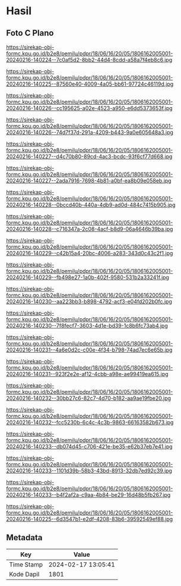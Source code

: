 # Hasil

## Foto C Plano

https://sirekap-obj-formc.kpu.go.id/b2e8/pemilu/pdpr/18/06/16/20/05/1806162005001-20240216-140224--7c0af5d2-8bb2-44d4-8cdd-a58a7f4eb8c6.jpg

https://sirekap-obj-formc.kpu.go.id/b2e8/pemilu/pdpr/18/06/16/20/05/1806162005001-20240216-140225--87560e40-4009-4a05-bb61-97724c46119d.jpg

https://sirekap-obj-formc.kpu.go.id/b2e8/pemilu/pdpr/18/06/16/20/05/1806162005001-20240216-140226--cc195625-a02e-4523-a950-e6dd5373653f.jpg

https://sirekap-obj-formc.kpu.go.id/b2e8/pemilu/pdpr/18/06/16/20/05/1806162005001-20240216-140226--74d7f37d-291a-4209-b443-9a0e605648a3.jpg

https://sirekap-obj-formc.kpu.go.id/b2e8/pemilu/pdpr/18/06/16/20/05/1806162005001-20240216-140227--d4c70b80-89cd-4ac3-bcdc-93f6cf77d668.jpg

https://sirekap-obj-formc.kpu.go.id/b2e8/pemilu/pdpr/18/06/16/20/05/1806162005001-20240216-140227--2ada7916-7698-4b81-a0bf-ea8b09e058eb.jpg

https://sirekap-obj-formc.kpu.go.id/b2e8/pemilu/pdpr/18/06/16/20/05/1806162005001-20240216-140228--0bccd40b-440a-4db9-ad0d-484c7415b905.jpg

https://sirekap-obj-formc.kpu.go.id/b2e8/pemilu/pdpr/18/06/16/20/05/1806162005001-20240216-140228--c716347a-2c08-4acf-b8d9-06a4646b39ba.jpg

https://sirekap-obj-formc.kpu.go.id/b2e8/pemilu/pdpr/18/06/16/20/05/1806162005001-20240216-140229--c42b15a4-20bc-4006-a283-343d0c43c2f1.jpg

https://sirekap-obj-formc.kpu.go.id/b2e8/pemilu/pdpr/18/06/16/20/05/1806162005001-20240216-140229--fb498e27-1a0b-402f-9580-531b2a33241f.jpg

https://sirekap-obj-formc.kpu.go.id/b2e8/pemilu/pdpr/18/06/16/20/05/1806162005001-20240216-140230--aa223bb3-b898-4792-acf3-e04fd202b0fc.jpg

https://sirekap-obj-formc.kpu.go.id/b2e8/pemilu/pdpr/18/06/16/20/05/1806162005001-20240216-140230--7f8fecf7-3603-4d1e-bd39-1c8b6fc73ab4.jpg

https://sirekap-obj-formc.kpu.go.id/b2e8/pemilu/pdpr/18/06/16/20/05/1806162005001-20240216-140231--4a6e0d2c-c00e-4f34-b798-74ad7ec6e65b.jpg

https://sirekap-obj-formc.kpu.go.id/b2e8/pemilu/pdpr/18/06/16/20/05/1806162005001-20240216-140231--923f2e2e-af12-4cbb-a98e-ae99419ea615.jpg

https://sirekap-obj-formc.kpu.go.id/b2e8/pemilu/pdpr/18/06/16/20/05/1806162005001-20240216-140232--30bb27c6-82c7-4d70-b182-aa9ae19fbe20.jpg

https://sirekap-obj-formc.kpu.go.id/b2e8/pemilu/pdpr/18/06/16/20/05/1806162005001-20240216-140232--fcc5230b-6c4c-4c3b-9863-66163582b673.jpg

https://sirekap-obj-formc.kpu.go.id/b2e8/pemilu/pdpr/18/06/16/20/05/1806162005001-20240216-140233--db074d45-c706-421e-be35-e62b37eb7e41.jpg

https://sirekap-obj-formc.kpu.go.id/b2e8/pemilu/pdpr/18/06/16/20/05/1806162005001-20240216-140233--1101d39b-58b3-43bd-8913-32db7ed92c39.jpg

https://sirekap-obj-formc.kpu.go.id/b2e8/pemilu/pdpr/18/06/16/20/05/1806162005001-20240216-140233--b4f2af2a-c9aa-4b84-be29-16d48b5fb267.jpg

https://sirekap-obj-formc.kpu.go.id/b2e8/pemilu/pdpr/18/06/16/20/05/1806162005001-20240216-140225--6d3547b1-e2df-4208-83b6-39592549ef88.jpg


## Metadata

| Key        | Value               |
| ---------- | ------------------- |
| Time Stamp | 2024-02-17 13:05:41 |
| Kode Dapil | 1801                |



